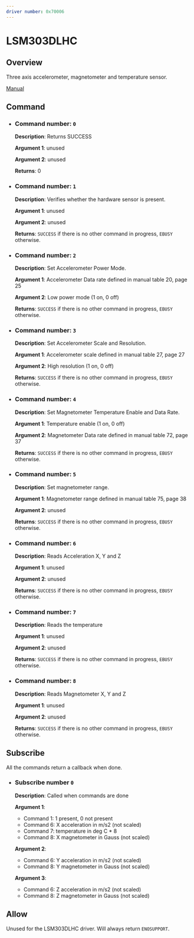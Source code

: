 ```yaml
---
driver number: 0x70006
---
```


# LSM303DLHC

## Overview

Three axis accelerometer, magnetometer and temperature sensor.

[Manual](https://www.st.com/resource/en/datasheet/lsm303dlhc.pdf)

## Command

  * ### Command number: `0`

    **Description**: Returns SUCCESS

    **Argument 1**: unused

    **Argument 2**: unused

    **Returns**: 0

  * ### Command number: `1`

    **Description**: Verifies whether the hardware sensor is present.

    **Argument 1**: unused

    **Argument 2**: unused

    **Returns**: `SUCCESS` if there is no other command in progress, `EBUSY` otherwise.

  * ### Command number: `2`

    **Description**: Set Accelerometer Power Mode.

    **Argument 1**: Accelerometer Data rate defined in manual table 20, page 25

    **Argument 2**: Low power mode (1 on, 0 off) 

    **Returns**: `SUCCESS` if there is no other command in progress, `EBUSY` otherwise.

  * ### Command number: `3`

    **Description**: Set Accelerometer Scale and Resolution.

    **Argument 1**: Accelerometer scale defined in manual table 27, page 27

    **Argument 2**: High resolution (1 on, 0 off)

    **Returns**: `SUCCESS` if there is no other command in progress, `EBUSY` otherwise.

  * ### Command number: `4`

    **Description**: Set Magnetometer Temperature Enable and Data Rate.

    **Argument 1**: Temperature enable (1 on, 0 off)

    **Argument 2**: Magnetometer Data rate defined in manual table 72, page 37

    **Returns**: `SUCCESS` if there is no other command in progress, `EBUSY` otherwise.
  * ### Command number: `5`

    **Description**: Set magnetometer range.

    **Argument 1**: Magnetometer range defined in manual table 75, page 38

    **Argument 2**: unused

    **Returns**: `SUCCESS` if there is no other command in progress, `EBUSY` otherwise.

  * ### Command number: `6`

    **Description**: Reads Acceleration X, Y and Z

    **Argument 1**: unused

    **Argument 2**: unused

    **Returns**: `SUCCESS` if there is no other command in progress, `EBUSY` otherwise.

  * ### Command number: `7`

    **Description**: Reads the temperature

    **Argument 1**: unused

    **Argument 2**: unused

    **Returns**: `SUCCESS` if there is no other command in progress, `EBUSY` otherwise.

  * ### Command number: `8`

    **Description**: Reads Magnetometer X, Y and Z

    **Argument 1**: unused

    **Argument 2**: unused

    **Returns**: `SUCCESS` if there is no other command in progress, `EBUSY` otherwise.

## Subscribe

All the commands return a callback when done.

  * ### Subscribe number `0`

    **Description**: Called when commands are done

	**Argument 1**: 
	  - Command 1: 1 present, 0 not present
	  - Command 6: X acceleration in m/s2 (not scaled)
	  - Command 7: temperature in deg C * 8
    - Command 8: X magnetometer in Gauss (not scaled)

	**Argument 2**: 
	  - Command 6: Y acceleration in m/s2 (not scaled)
    - Command 8: Y magnetometer in Gauss (not scaled)

	**Argument 3**: 
	  - Command 6: Z acceleration in m/s2 (not scaled)
    - Command 8: Z magnetometer in Gauss (not scaled)

## Allow

Unused for the LSM303DLHC driver. Will always return `ENOSUPPORT`.

